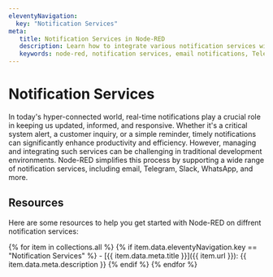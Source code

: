 ```yaml
---
eleventyNavigation:
  key: "Notification Services"
meta:
   title: Notification Services in Node-RED
   description: Learn how to integrate various notification services with Node-RED for real-time alerts and messaging.
   keywords: node-red, notification services, email notifications, Telegram notifications, Slack notifications, WhatsApp notifications
---
```


# Notification Services

In today's hyper-connected world, real-time notifications play a crucial role in keeping us updated, informed, and responsive. Whether it's a critical system alert, a customer inquiry, or a simple reminder, timely notifications can significantly enhance productivity and efficiency. However, managing and integrating such services can be challenging in traditional development environments. Node-RED simplifies this process by supporting a wide range of notification services, including email, Telegram, Slack, WhatsApp, and more.

## Resources

Here are some resources to help you get started with Node-RED on diffrent notification services:

{% for item in collections.all %}
  {% if item.data.eleventyNavigation.key == "Notification Services" %}
    - [{{ item.data.meta.title }}]({{ item.url }}): {{ item.data.meta.description }}
  {% endif %}
{% endfor %}